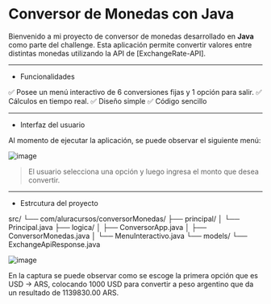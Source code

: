 # Conversor de Monedas con Java

Bienvenido a mi proyecto de conversor de monedas desarrollado en **Java** como parte del challenge. Esta aplicación permite convertir valores entre distintas monedas utilizando la API de [ExchangeRate-API].

---

* Funcionalidades

✅ Posee un menú interactivo de 6 conversiones fijas y 1 opción para salir.
✅ Cálculos en tiempo real.
✅ Diseño simple
✅ Código sencillo

---

* Interfaz del usuario

Al momento de ejecutar la aplicación, se puede observar el siguiente menú:

![image](https://github.com/user-attachments/assets/ad71cf98-3e08-44ee-8fa2-5732216cb154)

> El usuario selecciona una opción y luego ingresa el monto que desea convertir.

---

* Estrcutura del proyecto

src/
└── com/aluracursos/conversorMonedas/
├── principal/
│ └── Principal.java
├── logica/
│ ├── ConversorApp.java
│ ├── ConversorMonedas.java 
│ └── MenuInteractivo.java
└── models/
└── ExchangeApiResponse.java

![image](https://github.com/user-attachments/assets/93ebf2e6-f741-4e22-a415-cb377bc0e6f8)


En la captura se puede observar como se escoge la primera opción que es USD -> ARS, colocando 1000 USD para convertir a peso argentino que da un resultado de 1139830.00 ARS.


